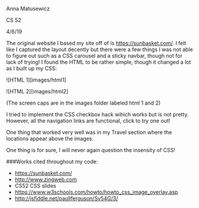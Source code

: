 Anna Matusewicz

CS 52

4/6/19


The original website I based my site off of is https://sunbasket.com/. I felt like I captured the layout decently but there were a few things I was not able to figure out such as a CSS carousel and a sticky navbar, though not for lack of trying!
I found the HTML to be rather simple, though it changed a lot as I built up my CSS:

![HTML 1][images/html1]

![HTML 2][images/html2]
 
 (The screen caps are in the images folder labeled html 1 and 2)
 
 I tried to implement the CSS checkbox hack wihich works but is not pretty. However, all the navigation links are functional, click to try one out!
 
 One thing that worked very well was in my Travel section where the locations appear above the images.
 
One thing is for sure, I will never again question the insensity of CSS! 


###Works cited throughout my code:

* https://sunbasket.com/
* http://www.zingweb.com
* CS52 CSS slides
* https://www.w3schools.com/howto/howto_css_image_overlay.asp
* http://jsfiddle.net/paullferguson/Sv54G/3/
